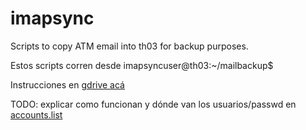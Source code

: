 # imapsync
Scripts to copy ATM email into th03 for backup purposes.

Estos scripts corren desde
imapsyncuser@th03:~/mailbackup$


Instrucciones en [gdrive acá](https://docs.google.com/document/d/1LGaPXvrBINKd6gaFrQCWgp82x2jxYXvS7Uq87wwYCE4/edit?usp=share_link)


TODO: explicar como funcionan y dónde van los usuarios/passwd en [accounts.list](https://docs.google.com/spreadsheets/d/1ynpCmBXEDLhJKkOUQG63rhxExpPu_dVULmZxY_yl4Wk/edit#gid=0)


